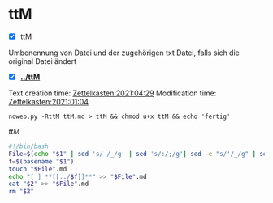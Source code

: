 # ttM

- [X] ttM

Umbenennung von Datei und der zugehörigen txt Datei, falls sich die original Datei ändert

- [X] **[../ttM](./ttM)**

Text creation time:
[Zettelkasten:2021:04:29]()
Modification time:
[Zettelkasten:2021:01:04]()

``noweb.py -RttM ttM.md > ttM && chmod u+x ttM && echo 'fertig'``

*ttM*
```bash
#!/bin/bash
File=$(echo "$1" | sed 's/ /_/g' | sed 's/:/;/g'| sed -e "s/'/_/g" | sed 's/\"//g')
f=$(basename "$1")
touch "$File".md
echo "[ ] **[[../$f]]**" >> "$File".md
cat "$2" >> "$File".md
rm "$2"
```
